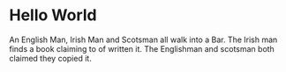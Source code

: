 <!DOCTYPE html>
<html>
<body>
<h1>Hello World</h1>
<p>An English Man, Irish Man and Scotsman all walk into a Bar. The Irish man finds a book claiming to of written it. The Englishman and scotsman both claimed they copied it.</p>
</body>
</html>
